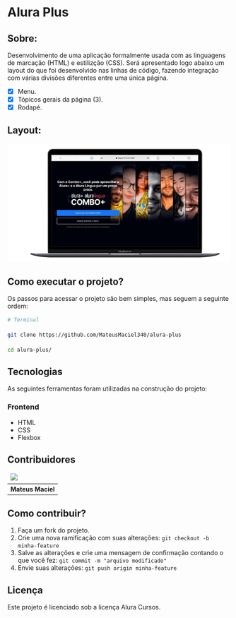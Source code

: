 # Alura Plus

## Sobre:

Desenvolvimento de uma aplicação formalmente usada com as linguagens de marcação (HTML) e estilizção (CSS). Será apresentado logo abaixo um layout do que foi desenvolvido nas linhas de código, fazendo integração com várias divisões diferentes entre uma única página.

- [x] Menu.
- [x] Tópicos gerais da página (3).
- [x] Rodapé.

## Layout:

![](assets/video-alura-plus.gif)

## Como executar o projeto?

Os passos para acessar o projeto são bem simples, mas seguem a seguinte ordem:

```bash
# Terminal

git clone https://github.com/MateusMaciel340/alura-plus

cd alura-plus/

```

## Tecnologias

As seguintes ferramentas foram utilizadas na construção do projeto:

### Frontend

- HTML
- CSS
- Flexbox

## Contribuidores

<table>
    <thead>
        <tr>
            <td>
                <img src="https://avatars.githubusercontent.com/u/55550732?v=4" width="150px"/>
            </td>
        </tr>
    </thead>
    <tbody>
        <tr>
            <th>Mateus Maciel</th>
        </tr>
    </tbody>
</table>

## Como contribuir?

1. Faça um fork do projeto.
2. Crie uma nova ramificação com suas alterações: `git checkout -b minha-feature`
3. Salve as alterações e crie uma mensagem de confirmação contando o que você fez: `git commit -m "arquivo modificado"`
4. Envie suas alterações: `git push origin minha-feature`

## Licença

Este projeto é licenciado sob a licença Alura Cursos.
